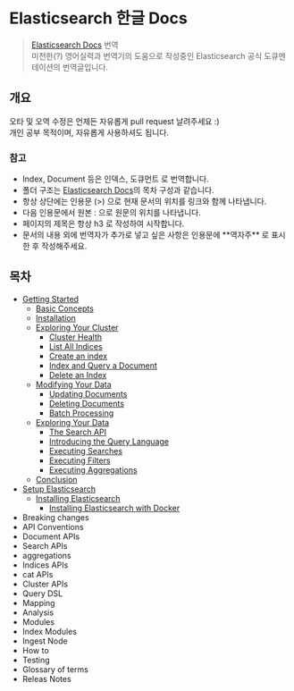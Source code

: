 # Elasticsearch 한글 Docs

> [Elasticsearch Docs](https://www.elastic.co/guide/en/elasticsearch/reference/current/index.html) 번역  
> 미천한(?) 영어실력과 번역기의 도움으로 작성중인 Elasticsearch 공식 도큐멘테이션의 번역글입니다.

## 개요
오타 및 오역 수정은 언제든 자유롭게 pull request 날려주세요 :)  
개인 공부 목적이며, 자유롭게 사용하셔도 됩니다.  

### 참고
- Index, Document 등은 인덱스, 도큐먼트 로 번역합니다.  
- 폴더 구조는 [Elasticsearch Docs](https://www.elastic.co/guide/en/elasticsearch/reference/current/index.html)의 목차 구성과 같습니다.
- 항상 상단에는 인용문 (>) 으로 현재 문서의 위치를 링크와 함께 나타냅니다.
- 다음 인용문에서 원본 : 으로 원문의 위치를 나타냅니다.
- 페이지의 제목은 항상 h3 로 작성하여 시작합니다.
- 문서의 내용 외에 번역자가 추가로 넣고 싶은 사항은 인용문에 \*\*역자주\*\* 로 표시한 후 작성해주세요.

## 목차
- [Getting Started](https://github.com/sungjunyoung/elasticsearch_doc_ko/tree/master/1.%20Getting%20Started)
    - [Basic Concepts](https://github.com/sungjunyoung/elasticsearch_doc_ko/tree/master/1.%20Getting%20Started/1.%20Basic%20Concepts)
    - [Installation](https://github.com/sungjunyoung/elasticsearch_doc_ko/tree/master/1.%20Getting%20Started/2.%20Installation)
    - [Exploring Your Cluster](https://github.com/sungjunyoung/elasticsearch_doc_ko/tree/master/1.%20Getting%20Started/3.%20Exploring%20Your%20Cluster)
        - [Cluster Health](https://github.com/sungjunyoung/elasticsearch_doc_ko/tree/master/1.%20Getting%20Started/3.%20Exploring%20Your%20Cluster/1.%20Cluster%20Health)
        - [List All Indices](https://github.com/sungjunyoung/elasticsearch_doc_ko/tree/master/1.%20Getting%20Started/3.%20Exploring%20Your%20Cluster/2.%20List%20All%20Indices)
        - [Create an index](https://github.com/sungjunyoung/elasticsearch_doc_ko/tree/master/1.%20Getting%20Started/3.%20Exploring%20Your%20Cluster/3.%20Create%20an%20Index)
        - [Index and Query a Document](https://github.com/sungjunyoung/elasticsearch_doc_ko/tree/master/1.%20Getting%20Started/3.%20Exploring%20Your%20Cluster/4.%20Index%20and%20Query%20a%20Document)
        - [Delete an Index](https://github.com/sungjunyoung/elasticsearch_doc_ko/tree/master/1.%20Getting%20Started/3.%20Exploring%20Your%20Cluster/5.%20Delete%20an%20Index)
    - [Modifying Your Data](https://github.com/sungjunyoung/elasticsearch_doc_ko/tree/master/1.%20Getting%20Started/4.%20Modifying%20Your%20Data)
        - [Updating Documents](https://github.com/sungjunyoung/elasticsearch_doc_ko/tree/master/1.%20Getting%20Started/4.%20Modifying%20Your%20Data/1.%20Updating%20Documents)
        - [Deleting Documents](https://github.com/sungjunyoung/elasticsearch_doc_ko/tree/master/1.%20Getting%20Started/4.%20Modifying%20Your%20Data/2.%20Deleting%20Documents)
        - [Batch Processing](https://github.com/sungjunyoung/elasticsearch_doc_ko/tree/master/1.%20Getting%20Started/4.%20Modifying%20Your%20Data/3.%20Batch%20Processing)
    - [Exploring Your Data](https://github.com/sungjunyoung/elasticsearch_doc_ko/tree/master/1.%20Getting%20Started/5.%20Exploring%20Your%20Data)
        - [The Search API](https://github.com/sungjunyoung/elasticsearch_doc_ko/tree/master/1.%20Getting%20Started/5.%20Exploring%20Your%20Data/1.%20The%20Search%20API)
        - [Introducing the Query Language](https://github.com/sungjunyoung/elasticsearch_doc_ko/tree/master/1.%20Getting%20Started/5.%20Exploring%20Your%20Data/2.%20Introducing%20the%20Query%20Language)
        - [Executing Searches](https://github.com/sungjunyoung/elasticsearch_doc_ko/tree/master/1.%20Getting%20Started/5.%20Exploring%20Your%20Data/3.%20Executing%20Searches)
        - [Executing Filters](https://github.com/sungjunyoung/elasticsearch_doc_ko/tree/master/1.%20Getting%20Started/5.%20Exploring%20Your%20Data/4.%20Executing%20Filters)
        - [Executing Aggregations](https://github.com/sungjunyoung/elasticsearch_doc_ko/tree/master/1.%20Getting%20Started/5.%20Exploring%20Your%20Data/5.%20Executing%20Aggregations)
    - [Conclusion](https://github.com/sungjunyoung/elasticsearch_doc_ko/tree/master/1.%20Getting%20Started/6.%20Conclusion)
- [Setup Elasticsearch](https://github.com/sungjunyoung/elasticsearch_doc_ko/tree/master/2.%20Setup%20Elasticsearch)
    - [Installing Elasticsearch](https://github.com/sungjunyoung/elasticsearch_doc_ko/tree/master/2.%20Setup%20Elasticsearch/1.%20Installing%20Elasticsearch)
        - [Installing Elasticsearch with Docker](https://github.com/sungjunyoung/elasticsearch_doc_ko/tree/master/2.%20Setup%20Elasticsearch/1.%20Installing%20Elasticsearch/5.%20Installing%20E20Elasticsearch%20with%20Docker)
- Breaking changes
- API Conventions
- Document APIs
- Search APIs
- aggregations
- Indices APIs
- cat APIs
- Cluster APIs
- Query DSL
- Mapping
- Analysis
- Modules
- Index Modules
- Ingest Node
- How to
- Testing
- Glossary of terms
- Releas Notes
